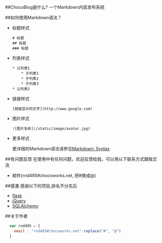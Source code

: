 ##ChocoBlog是什么?
一个Markdown内容发布系统

##如何使用Markdown语法？

* 标题样式

    ```
    # 标题
    ## 标题
    ### 标题
    ```
    
* 列表样式

    ```
    * 父列表1
        * 子列表1
        * 子列表2
        * 子列表3
    * 父列表2
    ```

* 链接样式

    ```
    [链接显示的文字](http://www.google.com)
    ```
    
* 图片样式

    ```
    ![图片名称](/static/image/avatar.jpg)
    ```

* 更多样式

    更详细的Markdown语法请参见[Markdown: Syntax](http://markdown.tw/)


##有问题反馈
在使用中有任何问题，欢迎反馈给我，可以用以下联系方式跟我交流

* 邮件(rnd495#chocoworks.net, 把#换成@)


##感激
感谢以下的项目,排名不分先后

* [flask](http://flask.pocoo.org/)
* [jQuery](http://jquery.com)
* [SQLAlchemy](http://www.sqlalchemy.org/)

##关于作者

```javascript
  var rnd495 = {
    email : "rnd495#chocoworks.net".replace("#", "@")
  }
```